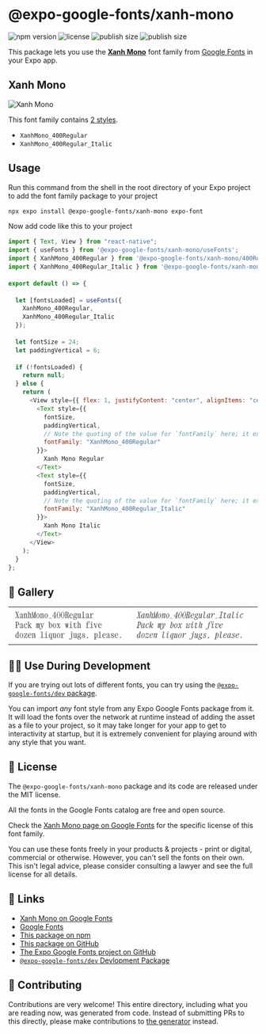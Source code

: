 # @expo-google-fonts/xanh-mono

![npm version](https://flat.badgen.net/npm/v/@expo-google-fonts/xanh-mono)
![license](https://flat.badgen.net/github/license/expo/google-fonts)
![publish size](https://flat.badgen.net/packagephobia/install/@expo-google-fonts/xanh-mono)
![publish size](https://flat.badgen.net/packagephobia/publish/@expo-google-fonts/xanh-mono)

This package lets you use the [**Xanh Mono**](https://fonts.google.com/specimen/Xanh+Mono) font family from [Google Fonts](https://fonts.google.com/) in your Expo app.

## Xanh Mono

![Xanh Mono](./font-family.png)

This font family contains [2 styles](#-gallery).

- `XanhMono_400Regular`
- `XanhMono_400Regular_Italic`

## Usage

Run this command from the shell in the root directory of your Expo project to add the font family package to your project

```sh
npx expo install @expo-google-fonts/xanh-mono expo-font
```

Now add code like this to your project

```js
import { Text, View } from "react-native";
import { useFonts } from '@expo-google-fonts/xanh-mono/useFonts';
import { XanhMono_400Regular } from '@expo-google-fonts/xanh-mono/400Regular';
import { XanhMono_400Regular_Italic } from '@expo-google-fonts/xanh-mono/400Regular_Italic';

export default () => {

  let [fontsLoaded] = useFonts({
    XanhMono_400Regular, 
    XanhMono_400Regular_Italic
  });

  let fontSize = 24;
  let paddingVertical = 6;

  if (!fontsLoaded) {
    return null;
  } else {
    return (
      <View style={{ flex: 1, justifyContent: "center", alignItems: "center" }}>
        <Text style={{
          fontSize,
          paddingVertical,
          // Note the quoting of the value for `fontFamily` here; it expects a string!
          fontFamily: "XanhMono_400Regular"
        }}>
          Xanh Mono Regular
        </Text>
        <Text style={{
          fontSize,
          paddingVertical,
          // Note the quoting of the value for `fontFamily` here; it expects a string!
          fontFamily: "XanhMono_400Regular_Italic"
        }}>
          Xanh Mono Italic
        </Text>
      </View>
    );
  }
};
```

## 🔡 Gallery


||||
|-|-|-|
|![XanhMono_400Regular](./400Regular/XanhMono_400Regular.ttf.png)|![XanhMono_400Regular_Italic](./400Regular_Italic/XanhMono_400Regular_Italic.ttf.png)|||


## 👩‍💻 Use During Development

If you are trying out lots of different fonts, you can try using the [`@expo-google-fonts/dev` package](https://github.com/expo/google-fonts/tree/master/font-packages/dev#readme).

You can import _any_ font style from any Expo Google Fonts package from it. It will load the fonts over the network at runtime instead of adding the asset as a file to your project, so it may take longer for your app to get to interactivity at startup, but it is extremely convenient for playing around with any style that you want.


## 📖 License

The `@expo-google-fonts/xanh-mono` package and its code are released under the MIT license.

All the fonts in the Google Fonts catalog are free and open source.

Check the [Xanh Mono page on Google Fonts](https://fonts.google.com/specimen/Xanh+Mono) for the specific license of this font family.

You can use these fonts freely in your products & projects - print or digital, commercial or otherwise. However, you can't sell the fonts on their own. This isn't legal advice, please consider consulting a lawyer and see the full license for all details.

## 🔗 Links

- [Xanh Mono on Google Fonts](https://fonts.google.com/specimen/Xanh+Mono)
- [Google Fonts](https://fonts.google.com/)
- [This package on npm](https://www.npmjs.com/package/@expo-google-fonts/xanh-mono)
- [This package on GitHub](https://github.com/expo/google-fonts/tree/master/font-packages/xanh-mono)
- [The Expo Google Fonts project on GitHub](https://github.com/expo/google-fonts)
- [`@expo-google-fonts/dev` Devlopment Package](https://github.com/expo/google-fonts/tree/master/font-packages/dev)

## 🤝 Contributing

Contributions are very welcome! This entire directory, including what you are reading now, was generated from code. Instead of submitting PRs to this directly, please make contributions to [the generator](https://github.com/expo/google-fonts/tree/master/packages/generator) instead.

